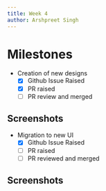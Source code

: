 ```yaml
---
title: Week 4
author: Arshpreet Singh
---
```

# Milestones
- Creation of new designs
	- [x] Github Issue Raised
	- [x] PR raised
	- [ ] PR review and merged

## Screenshots
<!-- ![Designs](/img/screenshots/UI_designs.png) -->

- Migration to new UI
	- [x] Github Issue Raised
	- [ ] PR raised
	- [ ] PR reviewed and merged

## Screenshots
<!-- ![NewUI](/img/screenshots/NewUI.png) -->
